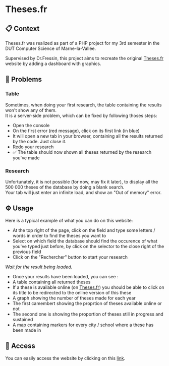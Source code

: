 # Theses.fr

## 📋 Context
Theses.fr was realized as part of a PHP project for my 3rd semester in the DUT Computer Science of Marne-la-Vallée.

Supervised by Dr.Fressin, this project aims to recreate the original [Theses.fr](http://theses.fr) website by adding a dashboard with graphics.


## 🚩 Problems
### Table
Sometimes, when doing your first research, the table containing the results won't show any of them.<br>
It is a server-side problem, which can be fixed by following thoses steps:
- Open the console
- On the first error (red message), click on its first link (in blue)
- It will open a new tab in your browser, containing all the results returned by the code. Just close it.
- Redo your research
- ✅ The table should now shown all theses returned by the research you've made

### Research
Unfortunately, it is not possible (for now, may fix it later), to display all the 500 000 theses of the database by doing a blank search.<br>
Your tab will just enter an infinite load, and show an "Out of memory" error.


## ⚙️ Usage
Here is a typical example of what you can do on this website:
- At the top right of the page, click on the field and type some letters / words in order to find the theses you want to
- Select on which field the database should find the occurence of what you've typed just before, by click on the selector to the close right of the previous field
- Click on the "Rechercher" button to start your research

*Wait for the result being loaded.*
- Once your results have been loaded, you can see :
- A table containing all returned theses
- If a these is available online (on [Theses.fr](http://theses.fr)) you should be able to click on its title to be redirected to the online version of this these
- A graph showing the number of theses made for each year
- The first camembert showing the proprtion of theses available online or not
- The second one is showing the proportion of theses still in progress and sustained
- A map containing markers for every city / school where a these has been made in


## 🔑 Access
You can easily access the website by clicking on this [link](https://etudiant.u-pem.fr/~leforestier/Thesefr/scripts/api.php).
